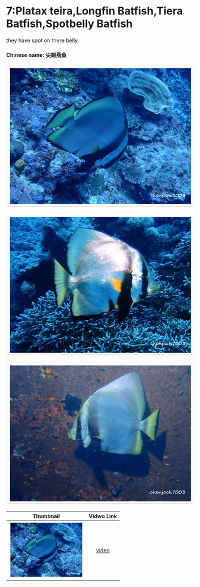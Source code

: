 # 7:Platax teira,Longfin Batfish,Tiera Batfish,Spotbelly Batfish

they have spot on there belly.

#### Chinese name:    尖翅燕鱼

![](../../.gitbook/assets/circular-spadefish.jpg)

![](../../.gitbook/assets/circular-spadefish2.jpg)

![](../../.gitbook/assets/platax-teira.jpg)

| Thumbnail | Vidwo Link |
| :---: | :---: |
| ![](../../.gitbook/assets/small-circular-spadefish.jpg)  | [video](https://drive.google.com/open?id=1Az9K-cxog1D5PK_C0yxzcFD0Hud1fkbo) |

